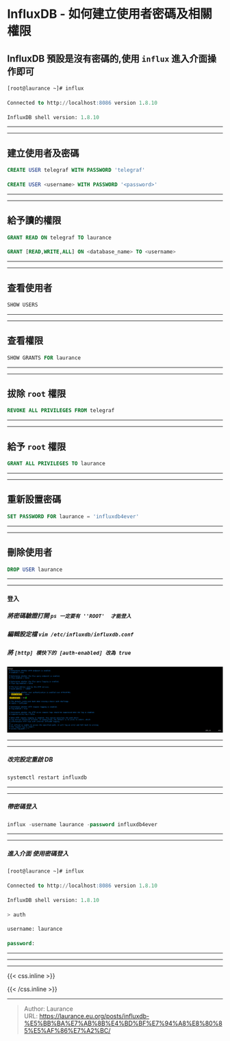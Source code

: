 # InfluxDB - 如何建立使用者密碼及相關權限



**InfluxDB 預設是沒有密碼的,使用 `influx` 進入介面操作即可**
------

```sql
[root@laurance ~]# influx
    
Connected to http://localhost:8086 version 1.8.10
    
InfluxDB shell version: 1.8.10
```

***
***

**建立使用者及密碼**
------

```sql
CREATE USER telegraf WITH PASSWORD 'telegraf'

CREATE USER <username> WITH PASSWORD '<password>'
```

***
***

**給予讀的權限**
-----

```sql
GRANT READ ON telegraf TO laurance

GRANT [READ,WRITE,ALL] ON <database_name> TO <username>
```

***
***

**查看使用者**
-----

```sql
SHOW USERS
```

***
***

**查看權限**
-----

```sql
SHOW GRANTS FOR laurance
```

***
***

**拔除 `root` 權限**
-----

```sql
REVOKE ALL PRIVILEGES FROM telegraf
```

***
***

**給予 `root` 權限**
-----

```sql
GRANT ALL PRIVILEGES TO laurance
```

***
***

**重新設置密碼**
-----

```sql
SET PASSWORD FOR laurance = 'influxdb4ever'
```

***
***

**刪除使用者**
-----

```sql
DROP USER laurance
```

***
***

#### 登入

##### 將密碼驗證打開 `ps 一定要有 ''ROOT'  才能登入`

##### 編輯設定檔 `vim /etc/influxdb/influxdb.conf`

##### 將 `[http] 模快下的 [auth-enabled] 改為 true`

 ![](501.png)

***
***
 
##### 改完設定重啟 DB

```sql
systemctl restart influxdb
```

***
***

##### 帶密碼登入

```sql
influx -username laurance -password influxdb4ever
```

***
***

##### 進入介面 使用密碼登入

```sql
[root@laurance ~]# influx
    
Connected to http://localhost:8086 version 1.8.10
    
InfluxDB shell version: 1.8.10
    
> auth
    
username: laurance
    
password: 
``` 

***
***

***

{{< css.inline >}}
<style>
.emojify {
	font-family: Apple Color Emoji, Segoe UI Emoji, NotoColorEmoji, Segoe UI Symbol, Android Emoji, EmojiSymbols;
	font-size: 2rem;
	vertical-align: middle;
}
@media screen and (max-width:650px) {
  .nowrap {
    display: block;
    margin: 25px 0;
  }
}
</style>
{{< /css.inline >}}


---

> Author: Laurance  
> URL: https://laurance.eu.org/posts/influxdb-%E5%BB%BA%E7%AB%8B%E4%BD%BF%E7%94%A8%E8%80%85%E5%AF%86%E7%A2%BC/  

